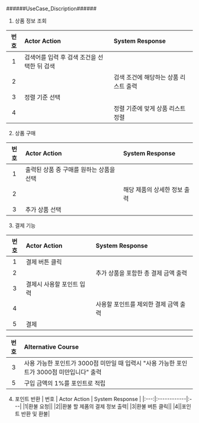 ######UseCase_Discription######

1. 상품 정보 조회

| 번호 | Actor Action | System Response |
|:---:|:------------|:---|
|1|검색어를 입력 후 검색 조건을 선택한 뒤 검색||
|2||검색 조건에 해당하는 상품 리스트 출력|
|3|정렬 기준 선택||
|4||정렬 기준에 맞게 상품 리스트 정렬|

2. 상품 구매

| 번호 | Actor Action | System Response |
|:---:|:------------|:---|
|1|출력된 상품 중 구매를 원하는 상품을 선택||
|2||해당 제품의 상세한 정보 출력|
|3|추가 상품 선택||

3. 결제 기능

| 번호 | Actor Action | System Response |
|:---:|:------------|:---|
|1|결제 버튼 클릭||
|2||추가 상품을 포함한 총 결제 금액 출력|
|3|결제시 사용할 포인트 입력||
|4||사용할 포인트를 제외한 결제 금액 출력|
|5|결제||

| 번호 | Alternative Course |
|:---:|:------------|
|3|사용 가능한 포인트가 3000점 미만일 때 입력시 "사용 가능한 포인트가 3000점 미만입니다" 출력|
|5|구입 금액의 1%를 포인트로 적립|

4. 포인트 반환
| 번호 | Actor Action | System Response |
|:---:|:------------|:---|
|1|환불 요청||
|2||환불 할 제품의 결제 정보 출력|
|3|환불 버튼 클릭||
|4||포인트 반환 및 환불|
